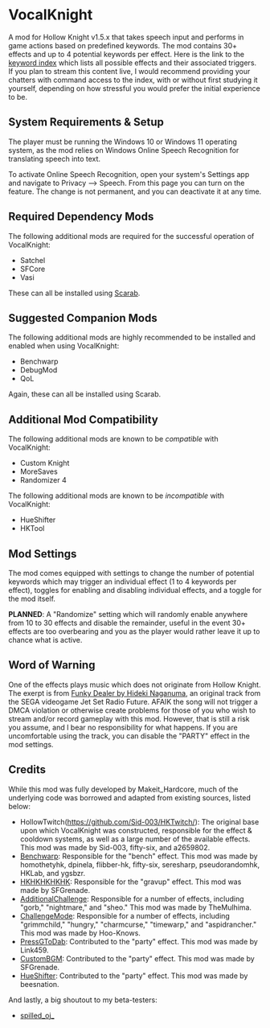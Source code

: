 ﻿# VocalKnight

A mod for Hollow Knight v1.5.x that takes speech input and performs in game actions based on predefined keywords. The mod contains 30+ effects and up to 4 potential keywords per effect. Here is the link to the [keyword index](https://docs.google.com/document/d/1BbaO1pJV2KUgSY1maqH4CtloD41PyoLs0HxU9do1_oc/edit?usp=sharing) which lists all possible effects and their associated triggers. If you plan to stream this content live, I would recommend providing your chatters with command access to the index, with or without first studying it yourself, depending on how stressful you would prefer the initial experience to be.

## System Requirements & Setup

The player must be running the Windows 10 or Windows 11 operating system, as the mod relies on Windows Online Speech Recognition for translating speech into text.

To activate Online Speech Recognition, open your system's Settings app and navigate to Privacy --> Speech. From this page you can turn on the feature. The change is not permanent, and you can deactivate it at any time.

## Required Dependency Mods

The following additional mods are required for the successful operation of VocalKnight:
- Satchel
- SFCore
- Vasi

These can all be installed using [Scarab](https://github.com/fifty-six/Scarab).

## Suggested Companion Mods

The following additional mods are highly recommended to be installed and enabled when using VocalKnight:
- Benchwarp
- DebugMod
- QoL

Again, these can all be installed using Scarab.

## Additional Mod Compatibility

The following additional mods are known to be *compatible* with VocalKnight:
- Custom Knight
- MoreSaves
- Randomizer 4

The following additional mods are known to be *incompatible* with VocalKnight:
- HueShifter
- HKTool

## Mod Settings

The mod comes equipped with settings to change the number of potential keywords which may trigger an individual effect (1 to 4 keywords per effect), toggles for enabling and disabling individual effects, and a toggle for the mod itself.

**PLANNED**: A "Randomize" setting which will randomly enable anywhere from 10 to 30 effects and disable the remainder, useful in the event 30+ effects are too overbearing and you as the player would rather leave it up to chance what is active.

## Word of Warning

One of the effects plays music which does not originate from Hollow Knight. The exerpt is from [Funky Dealer by Hideki Naganuma](https://www.youtube.com/watch?v=CwE2k0HMDfo), an original track from the SEGA videogame Jet Set Radio Future. AFAIK the song will not trigger a DMCA violation or otherwise create problems for those of you who wish to stream and/or record gameplay with this mod. However, that is still a risk you assume, and I bear no responsibility for what happens. If you are uncomfortable using the track, you can disable the "PARTY" effect in the mod settings.

## Credits

While this mod was fully developed by Makeit_Hardcore, much of the underlying code was borrowed and adapted from existing sources, listed below:
- HollowTwitch(https://github.com/Sid-003/HKTwitch/): The original base upon which VocalKnight was constructed, responsible for the effect & cooldown systems, as well as a large number of the available effects. This mod was made by Sid-003, fifty-six, and a2659802.
- [Benchwarp](https://github.com/homothetyhk/HollowKnight.BenchwarpMod/): Responsible for the "bench" effect. This mod was made by homothetyhk, dpinela, flibber-hk, fifty-six, seresharp, pseudorandomhk, HKLab, and ygsbzr.
- [HKHKHKHKHK](https://github.com/SFGrenade/HKHKHKHKHK/): Responsible for the "gravup" effect. This mod was made by SFGrenade.
- [AdditionalChallenge](https://github.com/TheMulhima/AdditionalChallenge): Responsible for a number of effects, including "gorb," "nightmare," and "sheo." This mod was made by TheMulhima.
- [ChallengeMode](https://github.com/Hoo-Knows/HollowKnight.ChallengeMode): Responsible for a number of effects, including "grimmchild," "hungry," "charmcurse," "timewarp," and "aspidrancher." This mod was made by Hoo-Knows.
- [PressGToDab](https://github.com/Link459/PressGToDab/): Contributed to the "party" effect. This mod was made by Link459.
- [CustomBGM](https://github.com/SFGrenade/CustomBgm/): Contributed to the "party" effect. This mod was made by SFGrenade.
- [HueShifter](https://github.com/beesnation/HueShifter): Contributed to the "party" effect. This mod was made by beesnation.

And lastly, a big shoutout to my beta-testers:
- [spilled_oj_](https://www.twitch.tv/spilled_oj_)
